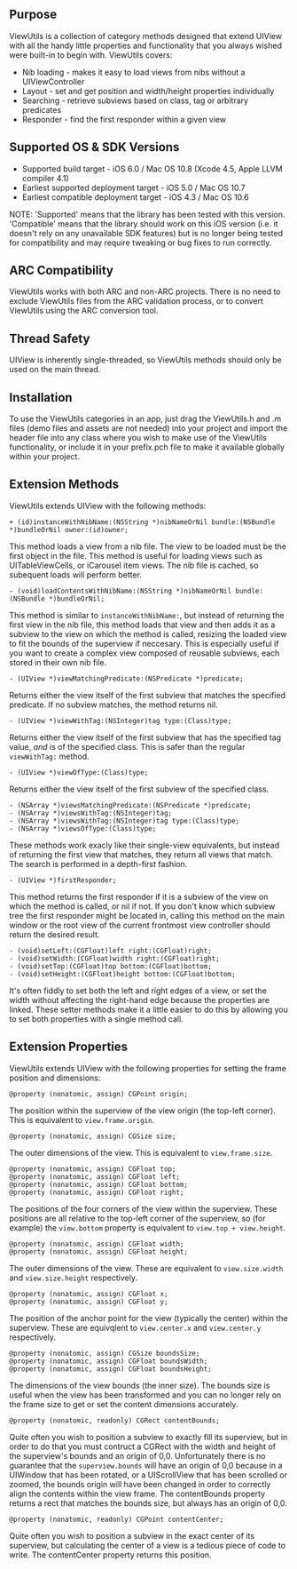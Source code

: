 Purpose
--------------

ViewUtils is a collection of category methods designed that extend UIView with all the handy little properties and functionality that you always wished were built-in to begin with. ViewUtils covers:

* Nib loading - makes it easy to load views from nibs without a UIViewController
* Layout - set and get position and width/height properties individually
* Searching - retrieve subviews based on class, tag or arbitrary predicates
* Responder - find the first responder within a given view

Supported OS & SDK Versions
-----------------------------

* Supported build target - iOS 6.0 / Mac OS 10.8 (Xcode 4.5, Apple LLVM compiler 4.1)
* Earliest supported deployment target - iOS 5.0 / Mac OS 10.7
* Earliest compatible deployment target - iOS 4.3 / Mac OS 10.6

NOTE: 'Supported' means that the library has been tested with this version. 'Compatible' means that the library should work on this iOS version (i.e. it doesn't rely on any unavailable SDK features) but is no longer being tested for compatibility and may require tweaking or bug fixes to run correctly.


ARC Compatibility
------------------

ViewUtils works with both ARC and non-ARC projects. There is no need to exclude ViewUtils files from the ARC validation process, or to convert ViewUtils using the ARC conversion tool.


Thread Safety
--------------

UIView is inherently single-threaded, so ViewUtils methods should only be used on the main thread.


Installation
--------------

To use the ViewUtils categories in an app, just drag the ViewUtils.h and .m files (demo files and assets are not needed) into your project and import the header file into any class where you wish to make use of the ViewUtils functionality, or include it in your prefix.pch file to make it available globally within your project.


Extension Methods
-------------------

ViewUtils extends UIView with the following methods:

    + (id)instanceWithNibName:(NSString *)nibNameOrNil bundle:(NSBundle *)bundleOrNil owner:(id)owner;
    
This method loads a view from a nib file. The view to be loaded must be the first object in the file. This method is useful for loading views such as UITableViewCells, or iCarousel item views. The nib file is cached, so subequent loads will perform better.
    
    - (void)loadContentsWithNibName:(NSString *)nibNameOrNil bundle:(NSBundle *)bundleOrNil;
    
This method is similar to `instanceWithNibName:`, but instead of returning the first view in the nib file, this method loads that view and then adds it as a subview to the view on which the method is called, resizing the loaded view to fit the bounds of the superview if neccesary. This is especially useful if you want to create a complex view composed of reusable subviews, each stored in their own nib file.
    
    - (UIView *)viewMatchingPredicate:(NSPredicate *)predicate;
    
Returns either the view itself of the first subview that matches the specified predicate. If no subview matches, the method returns nil.
    
    - (UIView *)viewWithTag:(NSInteger)tag type:(Class)type;
    
Returns either the view itself of the first subview that has the specified tag value, *and* is of the specified class. This is safer than the regular `viewWithTag:` method.
    
    - (UIView *)viewOfType:(Class)type;
    
Returns either the view itself of the first subview of the specified class.
    
    - (NSArray *)viewsMatchingPredicate:(NSPredicate *)predicate;
    - (NSArray *)viewsWithTag:(NSInteger)tag;
    - (NSArray *)viewsWithTag:(NSInteger)tag type:(Class)type;
    - (NSArray *)viewsOfType:(Class)type;
    
These methods work exacly like their single-view equivalents, but instead of returning the first view that matches, they return all views that match. The search is performed in a depth-first fashion.

    - (UIView *)firstResponder;
    
This method returns the first responder if it is a subview of the view on which the method is called, or nil if not. If you don't know which subview tree the first responder might be located in, calling this method on the main window or the root view of the current frontmost view controller should return the desired result.
    
    - (void)setLeft:(CGFloat)left right:(CGFloat)right;
    - (void)setWidth:(CGFloat)width right:(CGFloat)right;
    - (void)setTop:(CGFloat)top bottom:(CGFloat)bottom;
    - (void)setHeight:(CGFloat)height bottom:(CGFloat)bottom;

It's often fiddly to set both the left and right edges of a view, or set the width without affecting the right-hand edge because the properties are linked. These setter methods make it a little easier to do this by allowing you to set both properties with a single method call.


Extension Properties
--------------------

ViewUtils extends UIView with the following properties for setting the frame position and dimensions:

    @property (nonatomic, assign) CGPoint origin;
    
The position within the superview of the view origin (the top-left corner). This is equivalent to `view.frame.origin`.
    
    @property (nonatomic, assign) CGSize size;
    
The outer dimensions of the view. This is equivalent to `view.frame.size`.
    
    @property (nonatomic, assign) CGFloat top;
    @property (nonatomic, assign) CGFloat left;
    @property (nonatomic, assign) CGFloat bottom;
    @property (nonatomic, assign) CGFloat right;
    
The positions of the four corners of the view within the superview. These positions are all relative to the top-left corner of the superview, so (for example) the `view.bottom` property is equivalent to `view.top + view.height`.
    
    @property (nonatomic, assign) CGFloat width;
    @property (nonatomic, assign) CGFloat height;
    
The outer dimensions of the view. These are equivalent to `view.size.width` and  `view.size.height` respectively.
    
    @property (nonatomic, assign) CGFloat x;
    @property (nonatomic, assign) CGFloat y;
    
The position of the anchor point for the view (typically the center) within the superview. These are equivqlent to `view.center.x` and `view.center.y` respectively.

    @property (nonatomic, assign) CGSize boundsSize;
    @property (nonatomic, assign) CGFloat boundsWidth;
    @property (nonatomic, assign) CGFloat boundsHeight;
    
The dimensions of the view bounds (the inner size). The bounds size is useful when the view has been transformed and you can no longer rely on the frame size to get or set the content dimensions accurately.

    @property (nonatomic, readonly) CGRect contentBounds;
    
Quite often you wish to position a subview to exactly fill its superview, but in order to do that you must contruct a CGRect with the width and height of the superview's bounds and an origin of 0,0. Unfortunately there is no guarantee that the `superview.bounds` will have an origin of 0,0 because in a UIWindow that has been rotated, or a UIScrollView that has been scrolled or zoomed, the bounds origin will have been changed in order to correctly align the contents within the view frame. The contentBounds property returns a rect that matches the bounds size, but always has an origin of 0,0.
    
    @property (nonatomic, readonly) CGPoint contentCenter;
    
Quite often you wish to position a subview in the exact center of its superview, but calculating the center of a view is a tedious piece of code to write. The contentCenter property returns this position.
   